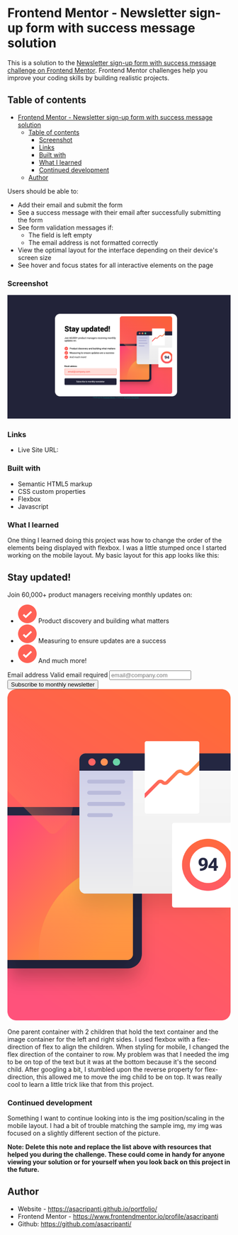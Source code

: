# Frontend Mentor - Newsletter sign-up form with success message solution

This is a solution to the [Newsletter sign-up form with success message challenge on Frontend Mentor](https://www.frontendmentor.io/challenges/newsletter-signup-form-with-success-message-3FC1AZbNrv). Frontend Mentor challenges help you improve your coding skills by building realistic projects. 

## Table of contents

- [Frontend Mentor - Newsletter sign-up form with success message solution](#frontend-mentor---newsletter-sign-up-form-with-success-message-solution)
  - [Table of contents](#table-of-contents)
    - [Screenshot](#screenshot)
    - [Links](#links)
    - [Built with](#built-with)
    - [What I learned](#what-i-learned)
    - [Continued development](#continued-development)
  - [Author](#author)

Users should be able to:

- Add their email and submit the form
- See a success message with their email after successfully submitting the form
- See form validation messages if:
  - The field is left empty
  - The email address is not formatted correctly
- View the optimal layout for the interface depending on their device's screen size
- See hover and focus states for all interactive elements on the page

### Screenshot

![Overlook of project](assets/images/completeScreenshot.png)

### Links

- Live Site URL: 


### Built with

- Semantic HTML5 markup
- CSS custom properties
- Flexbox
- Javascript

### What I learned

One thing I learned doing this project was how to change the order of the elements being displayed with flexbox. I was a little stumped once I started working on the mobile layout. My basic layout for this app looks like this: 

  <div class="container">
    <section class="formShell">
      <form class="subscribeForm" action="">
        <h2 id="title">Stay updated!</h2>
      <span class="subTitle"> Join 60,000+ product managers receiving monthly updates on:</span>
      <ul class="perksList">
        <li class="perksLi"><img class="listCheck" src="assets/images/icon-list.svg" alt="">  Product discovery and building what matters</li>
        <li class="perksLi"><img class="listCheck" src="assets/images/icon-list.svg" alt="list check img">  Measuring to ensure updates are a success</li>
        <li class="perksLi"><img class="listCheck" src="assets/images/icon-list.svg" alt="list check img">  And much more!</li>
      </ul>
      <div class="input-group">
        <label class="emailLabel" for="email">Email address</label> <span class="errorMsg">Valid email required</span>
        <input type="email" placeholder="email@company.com" class="emailInput" name="email" id="email" required>
      </div>
      <button class="submitBtn" type="submit">Subscribe to monthly newsletter</button>
      </form>
    </section>
    <section class="imgShell">
      <img class="desktopImg" src="assets/images/illustration-sign-up-desktop.svg" alt="sign up image">
    </section>
  </div>


 One parent container with 2 children that hold the text container and the image container for the left and right sides. I used flexbox with a flex-direction of flex to align the children. When styling for mobile, I changed the flex direction of the container to row. My problem was that I needed the img to be on top of the text but it was at the bottom because it's the second child. After googling a bit, I stumbled upon the reverse property for flex-direction, this allowed me to move the img child to be on top. 
 It was really cool to learn a little trick like that from this project. 

### Continued development

Something I want to continue looking into is the img position/scaling in the mobile layout. I had a bit of trouble matching the sample img, my img was focused on a slightly different section of the picture. 

**Note: Delete this note and replace the list above with resources that helped you during the challenge. These could come in handy for anyone viewing your solution or for yourself when you look back on this project in the future.**

## Author

- Website - https://asacripanti.github.io/portfolio/
- Frontend Mentor - https://www.frontendmentor.io/profile/asacripanti
- Github: https://github.com/asacripanti/


